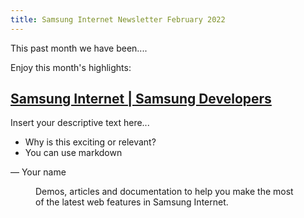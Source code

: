 ```yaml
---
title: Samsung Internet Newsletter February 2022
---
```


This past month we have been....

<!--more-->

Enjoy this month's highlights:

## [Samsung Internet | Samsung Developers](https://developer.samsung.com/internet)

Insert your descriptive text here...
* Why is this exciting or relevant?
* You can use markdown

— Your name

<figure><img src="https://d3unf4s5rp9dfh.cloudfront.net/SDP/SNS_1280x630.jpg" alt="">
<figcaption>Demos, articles and documentation to help you make the most of the latest web features in Samsung Internet.</figcaption>
</figure>


<!-- paste posts here -->
